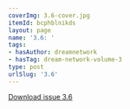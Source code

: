 ```yaml
---
coverImg: 3.6-cover.jpg
itemId: bcphblnikds
layout: page
name: '3.6: '
tags:
- hasAuthor: dreamnetwork
- hasTag: dream-network-volume-3
type: post
urlSlug: '3.6'
---
```

<a href="../files/pdfs/Volume_3/3.6-The-Dream-Network_Volume-3_No-6.pdf" download="">Download issue 3.6</a>